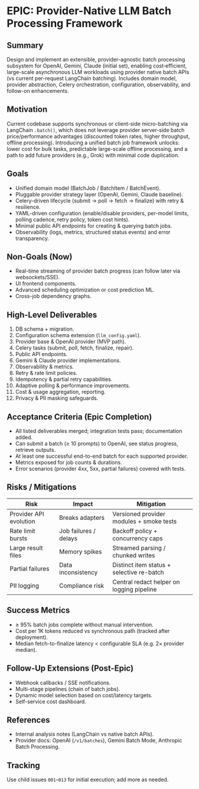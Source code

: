 # EPIC: Provider-Native LLM Batch Processing Framework

## Summary

Design and implement an extensible, provider-agnostic batch processing subsystem for OpenAI, Gemini, Claude (initial set), enabling cost‑efficient, large-scale asynchronous LLM workloads using provider native batch APIs (vs current per-request LangChain batching). Includes domain model, provider abstraction, Celery orchestration, configuration, observability, and follow-on enhancements.

## Motivation

Current codebase supports synchronous or client-side micro-batching via LangChain `.batch()`, which does not leverage provider server-side batch price/performance advantages (discounted token rates, higher throughput, offline processing). Introducing a unified batch job framework unlocks: lower cost for bulk tasks, predictable large-scale offline processing, and a path to add future providers (e.g., Grok) with minimal code duplication.

## Goals

- Unified domain model (BatchJob / BatchItem / BatchEvent).
- Pluggable provider strategy layer (OpenAI, Gemini, Claude baseline).
- Celery-driven lifecycle (submit → poll → fetch → finalize) with retry & resilience.
- YAML-driven configuration (enable/disable providers, per-model limits, polling cadence, retry policy, token cost hints).
- Minimal public API endpoints for creating & querying batch jobs.
- Observability (logs, metrics, structured status events) and error transparency.

## Non-Goals (Now)

- Real-time streaming of provider batch progress (can follow later via websockets/SSE).
- UI frontend components.
- Advanced scheduling optimization or cost prediction ML.
- Cross-job dependency graphs.

## High-Level Deliverables

1. DB schema + migration.
2. Configuration schema extension (`llm_config.yaml`).
3. Provider base & OpenAI provider (MVP path).
4. Celery tasks (submit, poll, fetch, finalize, repair).
5. Public API endpoints.
6. Gemini & Claude provider implementations.
7. Observability & metrics.
8. Retry & rate limit policies.
9. Idempotency & partial retry capabilities.
10. Adaptive polling & performance improvements.
11. Cost & usage aggregation, reporting.
12. Privacy & PII masking safeguards.

## Acceptance Criteria (Epic Completion)

- All listed deliverables merged; integration tests pass; documentation added.
- Can submit a batch (≥ 10 prompts) to OpenAI, see status progress, retrieve outputs.
- At least one successful end-to-end batch for each supported provider.
- Metrics exposed for job counts & durations.
- Error scenarios (provider 4xx, 5xx, partial failures) covered with tests.

## Risks / Mitigations

| Risk                   | Impact                | Mitigation                                |
| ---------------------- | --------------------- | ----------------------------------------- |
| Provider API evolution | Breaks adapters       | Versioned provider modules + smoke tests  |
| Rate limit bursts      | Job failures / delays | Backoff policy + concurrency caps         |
| Large result files     | Memory spikes         | Streamed parsing / chunked writes         |
| Partial failures       | Data inconsistency    | Distinct item status + selective re-batch |
| PII logging            | Compliance risk       | Central redact helper on logging pipeline |

## Success Metrics

- ≥ 95% batch jobs complete without manual intervention.
- Cost per 1K tokens reduced vs synchronous path (tracked after deployment).
- Median fetch-to-finalize latency < configurable SLA (e.g. 2× provider median).

## Follow-Up Extensions (Post-Epic)

- Webhook callbacks / SSE notifications.
- Multi-stage pipelines (chain of batch jobs).
- Dynamic model selection based on cost/latency targets.
- Self-service cost dashboard.

## References

- Internal analysis notes (LangChain vs native batch APIs).
- Provider docs: OpenAI (`/v1/batches`), Gemini Batch Mode, Anthropic Batch Processing.

## Tracking

Use child issues `001`–`013` for initial execution; add more as needed.
